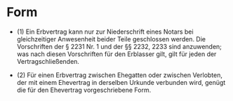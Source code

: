 # Form

- (1) Ein Erbvertrag kann nur zur Niederschrift eines Notars bei gleichzeitiger Anwesenheit beider Teile geschlossen werden. Die Vorschriften der § 2231 Nr. 1 und der §§ 2232, 2233 sind anzuwenden; was nach diesen Vorschriften für den Erblasser gilt, gilt für jeden der Vertragschließenden.

- (2) Für einen Erbvertrag zwischen Ehegatten oder zwischen Verlobten, der mit einem Ehevertrag in derselben Urkunde verbunden wird, genügt die für den Ehevertrag vorgeschriebene Form.

